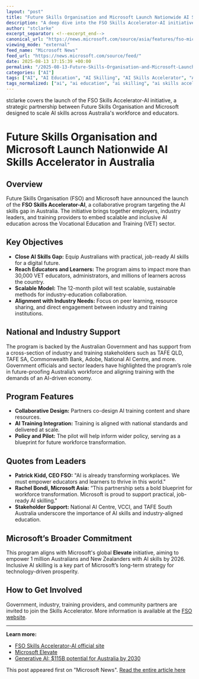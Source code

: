 ```yaml
---
layout: "post"
title: "Future Skills Organisation and Microsoft Launch Nationwide AI Skills Accelerator in Australia"
description: "A deep dive into the FSO Skills Accelerator-AI initiative, a partnership led by Future Skills Organisation and Microsoft to address Australia’s AI skills gap through the VET system. The program targets both learners and over 30,000 educators, aiming to scale practical, job-ready AI training and shape Australia’s AI-enabled workforce. The initiative seeks broad industry involvement and focuses on practical, collaborative approaches to AI education."
author: "stclarke"
excerpt_separator: <!--excerpt_end-->
canonical_url: "https://news.microsoft.com/source/asia/features/fso-microsoft-skills-accelerator-ai/"
viewing_mode: "external"
feed_name: "Microsoft News"
feed_url: "https://news.microsoft.com/source/feed/"
date: 2025-08-13 17:15:39 +00:00
permalink: "/2025-08-13-Future-Skills-Organisation-and-Microsoft-Launch-Nationwide-AI-Skills-Accelerator-in-Australia.html"
categories: ["AI"]
tags: ["AI", "AI Education", "AI Skilling", "AI Skills Accelerator", "AI Training", "Australia", "Company News", "Future Skills Organisation", "Generative AI", "Industry Collaboration", "Microsoft", "National AI Centre", "News", "Patrick Kidd", "Rachel Bondi", "VET", "Vocational Education And Training", "Workforce Transformation"]
tags_normalized: ["ai", "ai education", "ai skilling", "ai skills accelerator", "ai training", "australia", "company news", "future skills organisation", "generative ai", "industry collaboration", "microsoft", "national ai centre", "news", "patrick kidd", "rachel bondi", "vet", "vocational education and training", "workforce transformation"]
---
```


stclarke covers the launch of the FSO Skills Accelerator-AI initiative, a strategic partnership between Future Skills Organisation and Microsoft designed to scale AI skills across Australia's workforce and educators.<!--excerpt_end-->

# Future Skills Organisation and Microsoft Launch Nationwide AI Skills Accelerator in Australia

## Overview

Future Skills Organisation (FSO) and Microsoft have announced the launch of the **FSO Skills Accelerator-AI**, a collaborative program targeting the AI skills gap in Australia. The initiative brings together employers, industry leaders, and training providers to embed scalable and inclusive AI education across the Vocational Education and Training (VET) sector.

## Key Objectives

- **Close AI Skills Gap:** Equip Australians with practical, job-ready AI skills for a digital future.
- **Reach Educators and Learners:** The program aims to impact more than 30,000 VET educators, administrators, and millions of learners across the country.
- **Scalable Model:** The 12-month pilot will test scalable, sustainable methods for industry-education collaboration.
- **Alignment with Industry Needs:** Focus on peer learning, resource sharing, and direct engagement between industry and training institutions.

## National and Industry Support

The program is backed by the Australian Government and has support from a cross-section of industry and training stakeholders such as TAFE QLD, TAFE SA, Commonwealth Bank, Adobe, National AI Centre, and more. Government officials and sector leaders have highlighted the program’s role in future-proofing Australia’s workforce and aligning training with the demands of an AI-driven economy.

## Program Features

- **Collaborative Design:** Partners co-design AI training content and share resources.
- **AI Training Integration:** Training is aligned with national standards and delivered at scale.
- **Policy and Pilot:** The pilot will help inform wider policy, serving as a blueprint for future workforce transformation.

## Quotes from Leaders

- **Patrick Kidd, CEO FSO:** "AI is already transforming workplaces. We must empower educators and learners to thrive in this world."
- **Rachel Bondi, Microsoft Asia:** “This partnership sets a bold blueprint for workforce transformation. Microsoft is proud to support practical, job-ready AI skilling."
- **Stakeholder Support:** National AI Centre, VCCI, and TAFE South Australia underscore the importance of AI skills and industry-aligned education.

## Microsoft’s Broader Commitment

This program aligns with Microsoft's global **Elevate** initiative, aiming to empower 1 million Australians and New Zealanders with AI skills by 2026. Inclusive AI skilling is a key part of Microsoft’s long-term strategy for technology-driven prosperity.

## How to Get Involved

Government, industry, training providers, and community partners are invited to join the Skills Accelerator. More information is available at the [FSO website](https://www.futureskillsorganisation.com.au/skills-accelerator-ai/).

---

**Learn more:**

- [FSO Skills Accelerator-AI official site](https://www.futureskillsorganisation.com.au/skills-accelerator-ai/)
- [Microsoft Elevate](https://www.microsoft.com/en-us/elevate)
- [Generative AI: $115B potential for Australia by 2030](https://techcouncil.com.au/newsroom/generative-ai-could-contribute-115-billion-annually-to-australias-economy-by-2030/)

This post appeared first on "Microsoft News". [Read the entire article here](https://news.microsoft.com/source/asia/features/fso-microsoft-skills-accelerator-ai/)
